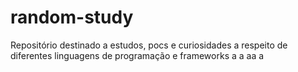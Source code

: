 # random-study
Repositório destinado a estudos, pocs e curiosidades a respeito de diferentes linguagens de programação e frameworks
a
a
aa
a
